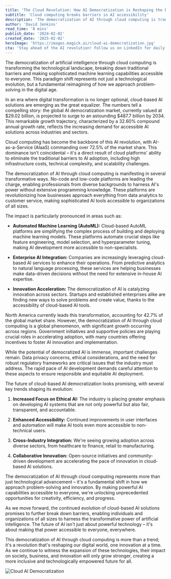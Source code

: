 ```yaml
---
title: 'The Cloud Revolution: How AI Democratization is Reshaping the Digital Landscape'
subtitle: 'Cloud computing breaks barriers in AI accessibility'
description: 'The democratization of AI through cloud computing is transforming the technological landscape, breaking down traditional barriers and making sophisticated machine learning capabilities accessible to everyone. This paradigm shift represents not just a technological evolution, but a fundamental reimagining of how we approach problem-solving in the digital age.'
author: 'David Jenkins'
read_time: '8 mins'
publish_date: '2024-02-02'
created_date: '2025-02-02'
heroImage: 'https://images.magick.ai/cloud-ai-democratization.jpg'
cta: 'Stay ahead of the AI revolution! Follow us on LinkedIn for daily insights into cloud computing, AI democratization, and the future of technology.'
---
```


The democratization of artificial intelligence through cloud computing is transforming the technological landscape, breaking down traditional barriers and making sophisticated machine learning capabilities accessible to everyone. This paradigm shift represents not just a technological evolution, but a fundamental reimagining of how we approach problem-solving in the digital age.

In an era where digital transformation is no longer optional, cloud-based AI solutions are emerging as the great equalizer. The numbers tell a compelling story: the global AI democratization market, currently valued at $29.02 billion, is projected to surge to an astounding $487.7 billion by 2034. This remarkable growth trajectory, characterized by a 32.60% compound annual growth rate, reflects the increasing demand for accessible AI solutions across industries and sectors.

Cloud computing has become the backbone of this AI revolution, with AI-as-a-Service (AIaaS) commanding over 72.5% of the market share. This dominance isn't coincidental – it's a direct result of cloud platforms' ability to eliminate the traditional barriers to AI adoption, including high infrastructure costs, technical complexity, and scalability challenges.

The democratization of AI through cloud computing is manifesting in several transformative ways. No-code and low-code platforms are leading the charge, enabling professionals from diverse backgrounds to harness AI's power without extensive programming knowledge. These platforms are revolutionizing how businesses approach everything from data analytics to customer service, making sophisticated AI tools accessible to organizations of all sizes.

The impact is particularly pronounced in areas such as:

- **Automated Machine Learning (AutoML):** Cloud-based AutoML platforms are simplifying the complex process of building and deploying machine learning models. These platforms automate crucial steps like feature engineering, model selection, and hyperparameter tuning, making AI development more accessible to non-specialists.

- **Enterprise AI Integration:** Companies are increasingly leveraging cloud-based AI services to enhance their operations. From predictive analytics to natural language processing, these services are helping businesses make data-driven decisions without the need for extensive in-house AI expertise.

- **Innovation Acceleration:** The democratization of AI is catalyzing innovation across sectors. Startups and established enterprises alike are finding new ways to solve problems and create value, thanks to the accessibility of cloud-based AI tools.

North America currently leads this transformation, accounting for 42.7% of the global market share. However, the democratization of AI through cloud computing is a global phenomenon, with significant growth occurring across regions. Government initiatives and supportive policies are playing crucial roles in accelerating adoption, with many countries offering incentives to foster AI innovation and implementation.

While the potential of democratized AI is immense, important challenges remain. Data privacy concerns, ethical considerations, and the need for robust regulatory frameworks are critical issues that the industry must address. The rapid pace of AI development demands careful attention to these aspects to ensure responsible and equitable AI deployment.

The future of cloud-based AI democratization looks promising, with several key trends shaping its evolution:

1. **Increased Focus on Ethical AI:** The industry is placing greater emphasis on developing AI systems that are not only powerful but also fair, transparent, and accountable.

2. **Enhanced Accessibility:** Continued improvements in user interfaces and automation will make AI tools even more accessible to non-technical users.

3. **Cross-Industry Integration:** We're seeing growing adoption across diverse sectors, from healthcare to finance, retail to manufacturing.

4. **Collaborative Innovation:** Open-source initiatives and community-driven development are accelerating the pace of innovation in cloud-based AI solutions.

The democratization of AI through cloud computing represents more than just technological advancement – it's a fundamental shift in how we approach problem-solving and innovation. By making powerful AI capabilities accessible to everyone, we're unlocking unprecedented opportunities for creativity, efficiency, and progress.

As we move forward, the continued evolution of cloud-based AI solutions promises to further break down barriers, enabling individuals and organizations of all sizes to harness the transformative power of artificial intelligence. The future of AI isn't just about powerful technology – it's about making that power accessible to everyone, everywhere.

This democratization of AI through cloud computing is more than a trend; it's a revolution that's reshaping our digital world, one innovation at a time. As we continue to witness the expansion of these technologies, their impact on society, business, and innovation will only grow stronger, creating a more inclusive and technologically empowered future for all.

![Cloud AI Democratization](https://images.magick.ai/cloud-ai-democratization.jpg)